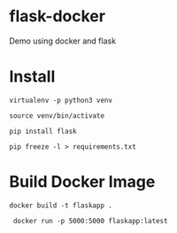 # flask-docker
Demo using docker and flask

# Install 
``` virtualenv -p python3 venv ```

``` source venv/bin/activate ```

``` pip install flask ```

``` pip freeze -l > requirements.txt  ```

# Build Docker Image

``` docker build -t flaskapp . ```

``` docker run -p 5000:5000 flaskapp:latest```